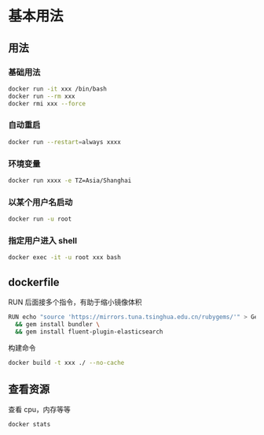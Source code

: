 # 基本用法

## 用法

### 基础用法

```sh
docker run -it xxx /bin/bash
docker run --rm xxx
docker rmi xxx --force
```

### 自动重启

```sh
docker run --restart=always xxxx
```

### 环境变量

```sh
docker run xxxx -e TZ=Asia/Shanghai
```

### 以某个用户名启动

```sh
docker run -u root
```

### 指定用户进入 shell

```sh
docker exec -it -u root xxx bash
```

## dockerfile

RUN 后面接多个指令，有助于缩小镜像体积

```sh
RUN echo "source 'https://mirrors.tuna.tsinghua.edu.cn/rubygems/'" > Gemfile \
  && gem install bundler \
  && gem install fluent-plugin-elasticsearch
```

构建命令

```sh
docker build -t xxx ./ --no-cache
```

## 查看资源

查看 cpu，内存等等

```sh
docker stats
```
